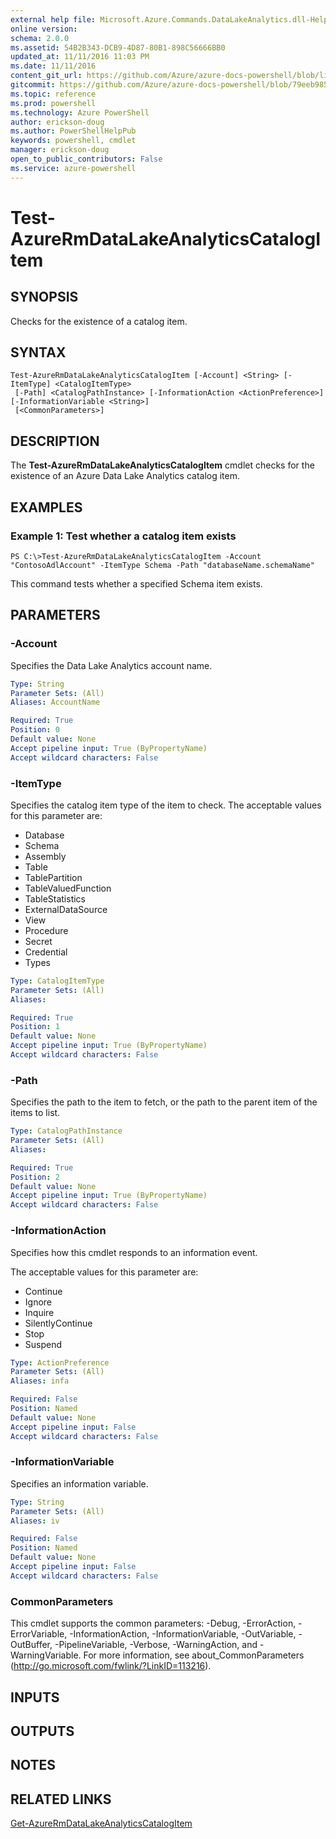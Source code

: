 ```yaml
---
external help file: Microsoft.Azure.Commands.DataLakeAnalytics.dll-Help.xml
online version: 
schema: 2.0.0
ms.assetid: 54B2B343-DCB9-4D87-80B1-898C56666BB0
updated_at: 11/11/2016 11:03 PM
ms.date: 11/11/2016
content_git_url: https://github.com/Azure/azure-docs-powershell/blob/live/azureps-cmdlets-docs/ResourceManager/AzureRM.DataLakeAnalytics/v2.1.0/Test-AzureRmDataLakeAnalyticsCatalogItem.md
gitcommit: https://github.com/Azure/azure-docs-powershell/blob/79eeb985ea480979357fb4695832a0c3d29a48bf/azureps-cmdlets-docs/ResourceManager/AzureRM.DataLakeAnalytics/v2.1.0/Test-AzureRmDataLakeAnalyticsCatalogItem.md
ms.topic: reference
ms.prod: powershell
ms.technology: Azure PowerShell
author: erickson-doug
ms.author: PowerShellHelpPub
keywords: powershell, cmdlet
manager: erickson-doug
open_to_public_contributors: False
ms.service: azure-powershell
---
```


# Test-AzureRmDataLakeAnalyticsCatalogItem

## SYNOPSIS
Checks for the existence of a catalog item.

## SYNTAX

```
Test-AzureRmDataLakeAnalyticsCatalogItem [-Account] <String> [-ItemType] <CatalogItemType>
 [-Path] <CatalogPathInstance> [-InformationAction <ActionPreference>] [-InformationVariable <String>]
 [<CommonParameters>]
```

## DESCRIPTION
The **Test-AzureRmDataLakeAnalyticsCatalogItem** cmdlet checks for the existence of an Azure Data Lake Analytics catalog item.

## EXAMPLES

### Example 1: Test whether a catalog item exists
```
PS C:\>Test-AzureRmDataLakeAnalyticsCatalogItem -Account "ContosoAdlAccount" -ItemType Schema -Path "databaseName.schemaName"
```

This command tests whether a specified Schema item exists.

## PARAMETERS

### -Account
Specifies the Data Lake Analytics account name.

```yaml
Type: String
Parameter Sets: (All)
Aliases: AccountName

Required: True
Position: 0
Default value: None
Accept pipeline input: True (ByPropertyName)
Accept wildcard characters: False
```

### -ItemType
Specifies the catalog item type of the item to check.
The acceptable values for this parameter are:

- Database
- Schema
- Assembly
- Table
- TablePartition
- TableValuedFunction
- TableStatistics
- ExternalDataSource
- View
- Procedure
- Secret
- Credential
- Types

```yaml
Type: CatalogItemType
Parameter Sets: (All)
Aliases: 

Required: True
Position: 1
Default value: None
Accept pipeline input: True (ByPropertyName)
Accept wildcard characters: False
```

### -Path
Specifies the path to the item to fetch, or the path to the parent item of the items to list.

```yaml
Type: CatalogPathInstance
Parameter Sets: (All)
Aliases: 

Required: True
Position: 2
Default value: None
Accept pipeline input: True (ByPropertyName)
Accept wildcard characters: False
```

### -InformationAction
Specifies how this cmdlet responds to an information event.

The acceptable values for this parameter are:

- Continue
- Ignore
- Inquire
- SilentlyContinue
- Stop
- Suspend

```yaml
Type: ActionPreference
Parameter Sets: (All)
Aliases: infa

Required: False
Position: Named
Default value: None
Accept pipeline input: False
Accept wildcard characters: False
```

### -InformationVariable
Specifies an information variable.

```yaml
Type: String
Parameter Sets: (All)
Aliases: iv

Required: False
Position: Named
Default value: None
Accept pipeline input: False
Accept wildcard characters: False
```

### CommonParameters
This cmdlet supports the common parameters: -Debug, -ErrorAction, -ErrorVariable, -InformationAction, -InformationVariable, -OutVariable, -OutBuffer, -PipelineVariable, -Verbose, -WarningAction, and -WarningVariable. For more information, see about_CommonParameters (http://go.microsoft.com/fwlink/?LinkID=113216).

## INPUTS

## OUTPUTS

## NOTES

## RELATED LINKS

[Get-AzureRmDataLakeAnalyticsCatalogItem](xref:ResourceManager/AzureRM.DataLakeAnalytics/v2.1.0/Get-AzureRmDataLakeAnalyticsCatalogItem.md)


